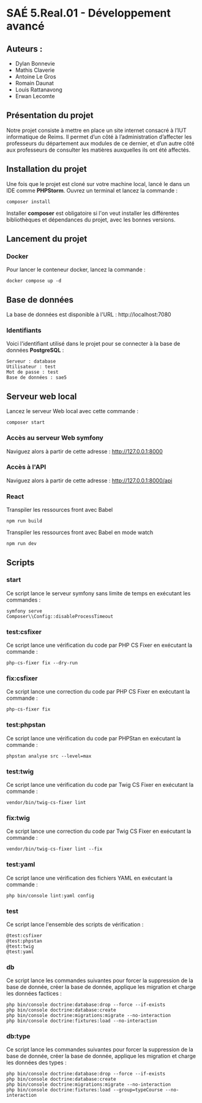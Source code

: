 # SAÉ 5.Real.01 - Développement avancé

## Auteurs : 
- Dylan Bonnevie
- Mathis Claverie
- Antoine Le Gros
- Romain Daunat
- Louis Rattanavong
- Erwan Lecomte

## Présentation du projet

Notre projet consiste à mettre en place un site internet consacré à l’IUT informatique de Reims.
Il permet d’un côté à l’administration d’affecter les professeurs du département aux modules de ce dernier, et d’un autre côté aux professeurs de consulter les matières auxquelles ils ont été affectés.

## Installation du projet

Une fois que le projet est cloné sur votre machine local, lancé le dans un IDE comme __PHPStorm__.
Ouvrez un terminal et lancez la commande :
```shell
composer install
```
Installer __composer__ est obligatoire si l'on veut installer les différentes bibliothèques et dépendances du projet, avec les bonnes versions.

## Lancement du projet
### Docker
Pour lancer le conteneur docker, lancez la commande :
```shell
docker compose up -d
```

## Base de données

La base de données est disponible à l'URL : http://localhost:7080

### Identifiants
Voici l'identifiant utilisé dans le projet pour se connecter à la base de données __PostgreSQL__ :
```
Serveur : database
Utilisateur : test
Mot de passe : test
Base de données : sae5
```

## Serveur web local

Lancez le serveur Web local avec cette commande :
```shell
composer start
```
### Accès au serveur Web symfony

Naviguez alors à partir de cette adresse : <http://127.0.0.1:8000>

### Accès à l'API

Naviguez alors à partir de cette adresse : <http://127.0.0.1:8000/api>

### React
Transpiler les ressources front avec Babel
```shell
npm run build
```

Transpiler les ressources front avec Babel en mode watch
```shell
npm run dev
```

## Scripts
### start
Ce script lance le serveur symfony sans limite de temps en exécutant les commandes :
```shell
symfony serve
Composer\\Config::disableProcessTimeout
```
### test:csfixer
Ce script lance une vérification du code par PHP CS Fixer en exécutant la commande :
```shell
php-cs-fixer fix --dry-run
```
### fix:csfixer
Ce script lance une correction du code par PHP CS Fixer en exécutant la commande :
```shell
php-cs-fixer fix
```
### test:phpstan
Ce script lance une vérification du code par PHPStan en exécutant la commande :
```shell
phpstan analyse src --level=max
```
### test:twig
Ce script lance une vérification du code par Twig CS Fixer en exécutant la commande :
```shell
vendor/bin/twig-cs-fixer lint
```
### fix:twig
Ce script lance une correction du code par Twig CS Fixer en exécutant la commande :
```shell
vendor/bin/twig-cs-fixer lint --fix
```
### test:yaml
Ce script lance une vérification des fichiers YAML en exécutant la commande :
```shell
php bin/console lint:yaml config
```
### test
Ce script lance l'ensemble des scripts de vérification :
```shell
@test:csfixer
@test:phpstan
@test:twig
@test:yaml
```
### db
Ce script lance les commandes suivantes pour forcer la suppression de la base de donnée, créer la base de donnée, applique les migration et charge les données factices :
```shell
php bin/console doctrine:database:drop --force --if-exists
php bin/console doctrine:database:create
php bin/console doctrine:migrations:migrate --no-interaction
php bin/console doctrine:fixtures:load --no-interaction
```

### db:type
Ce script lance les commandes suivantes pour forcer la suppression de la base de donnée, créer la base de donnée, applique les migration et charge les données des types :
```shell
php bin/console doctrine:database:drop --force --if-exists
php bin/console doctrine:database:create
php bin/console doctrine:migrations:migrate --no-interaction
php bin/console doctrine:fixtures:load --group=typeCourse --no-interaction
```
